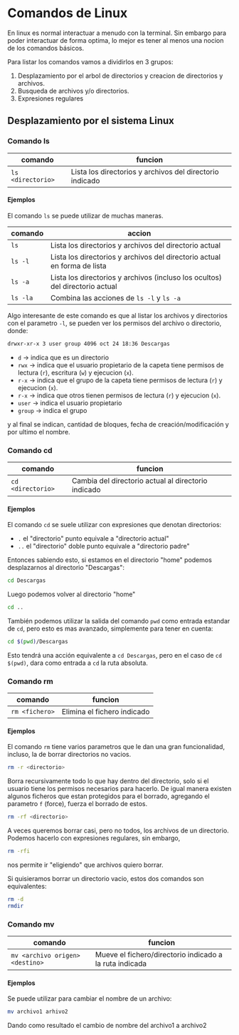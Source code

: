 # Comandos de Linux

En linux es normal interactuar a menudo con la terminal. Sin embargo para poder interactuar de forma optima, lo mejor es tener al menos una nocion de los comandos básicos. 

Para listar los comandos vamos a dividirlos en 3 grupos:
1. Desplazamiento por el arbol de directorios y creacion de directorios y archivos.
2. Busqueda de archivos y/o directorios.
3. Expresiones regulares

## Desplazamiento por el sistema Linux

### Comando ls

|comando|funcion|
|-|-|
|```ls <directorio>``` | Lista los directorios y archivos del directorio indicado |

#### Ejemplos

El comando `ls` se puede utilizar de muchas maneras.

|comando|accion|
|-|-|
|```ls ``` | Lista los directorios y archivos del directorio actual |
|```ls -l``` | Lista los directorios y archivos del directorio actual en forma de lista |
|```ls -a``` | Lista los directorios y archivos (incluso los ocultos) del directorio actual |
|```ls -la``` | Combina las acciones de `ls -l` y `ls -a` |

Algo interesante de este comando es que al listar los archivos y directorios con el parametro `-l`, se pueden ver los permisos del archivo o directorio, donde:

```bash
drwxr-xr-x 3 user group 4096 oct 24 18:36 Descargas
```

- `d`       -> indica que es un directorio
- `rwx`     -> indica que el usuario propietario de la capeta tiene permisos de lectura (`r`), escritura (`w`) y ejecucion (`x`).
- `r-x`     -> indica que el grupo de la capeta tiene permisos de lectura (`r`) y ejecucion (`x`).
- `r-x`     -> indica que otros tienen permisos de lectura (`r`) y ejecucion (`x`).
- `user`    -> indica el usuario propietario
- `group`   -> indica el grupo

y al final se indican, cantidad de bloques, fecha de creación/modificación y por ultimo el nombre.

### Comando cd

|comando|funcion|
|-|-|
|```cd <directorio>``` | Cambia del directorio actual al directorio indicado |

#### Ejemplos

El comando `cd` se suele utilizar con expresiones que denotan directorios:

- `.` el "directorio" punto equivale a "directorio actual"
- `..` el "directorio" doble punto equivale a "directorio padre"

Entonces sabiendo esto, si estamos en el directorio "home" podemos desplazarnos al directorio "Descargas":

```bash
cd Descargas
```

Luego podemos volver al directorio "home" 

```bash
cd ..
```

También podemos utilizar la salida del comando `pwd` como entrada estandar de `cd`, pero esto es mas avanzado, simplemente para tener en cuenta:

```bash
cd $(pwd)/Descargas
```

Esto tendrá una acción equivalente a `cd Descargas`, pero en el caso de `cd $(pwd)`, dara como entrada a `cd` la ruta absoluta.

### Comando rm

|comando|funcion|
|-|-|
|```rm <fichero>``` | Elimina el fichero indicado |

#### Ejemplos

El comando `rm` tiene varios parametros que le dan una gran funcionalidad, incluso, la de borrar directorios no vacios.

```bash
rm -r <directorio>
```

Borra recursivamente todo lo que hay dentro del directorio, solo si el usuario tiene los permisos necesarios para hacerlo. De igual manera existen algunos ficheros que estan protegidos para el borrado, agregando el parametro `f` (force), fuerza el borrado de estos.

```bash
rm -rf <directorio>
```

A veces queremos borrar casi, pero no todos, los archivos de un directorio. Podemos hacerlo con expresiones regulares, sin embargo, 

```bash 
rm -rfi
```
nos permite ir "eligiendo" que archivos quiero borrar.

Si quisieramos borrar un directorio vacio, estos dos comandos son equivalentes:
```bash
rm -d
rmdir
```

### Comando mv

|comando|funcion|
|-|-|
|```mv <archivo origen> <destino>``` | Mueve el fichero/directorio indicado a la ruta indicada |

#### Ejemplos

Se puede utilizar para cambiar el nombre de un archivo:

```bash
mv archivo1 arhivo2
```

Dando como resultado el cambio de nombre del archivo1 a archivo2
